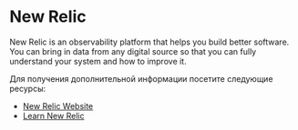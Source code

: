 # New Relic

New Relic is an observability platform that helps you build better software. You can bring in data from any digital source so that you can fully understand your system and how to improve it.

Для получения дополнительной информации посетите следующие ресурсы:

- [New Relic Website](https://newrelic.com/)
- [Learn New Relic](https://learn.newrelic.com/)
